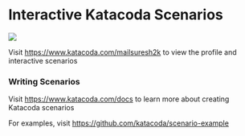 # Interactive Katacoda Scenarios

[![](http://shields.katacoda.com/katacoda/mailsuresh2k/count.svg)](https://www.katacoda.com/mailsuresh2k "Get your profile on Katacoda.com")

Visit https://www.katacoda.com/mailsuresh2k to view the profile and interactive scenarios

### Writing Scenarios
Visit https://www.katacoda.com/docs to learn more about creating Katacoda scenarios

For examples, visit https://github.com/katacoda/scenario-example
